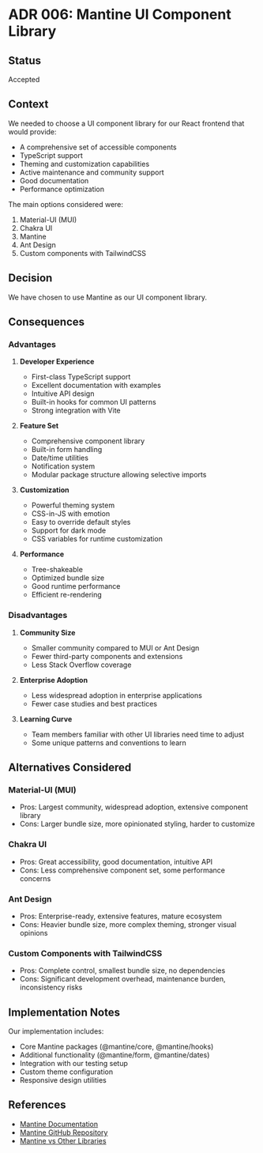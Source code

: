 # ADR 006: Mantine UI Component Library

## Status

Accepted

## Context

We needed to choose a UI component library for our React frontend that would provide:
- A comprehensive set of accessible components
- TypeScript support
- Theming and customization capabilities
- Active maintenance and community support
- Good documentation
- Performance optimization

The main options considered were:
1. Material-UI (MUI)
2. Chakra UI
3. Mantine
4. Ant Design
5. Custom components with TailwindCSS

## Decision

We have chosen to use Mantine as our UI component library.

## Consequences

### Advantages

1. **Developer Experience**
   - First-class TypeScript support
   - Excellent documentation with examples
   - Intuitive API design
   - Built-in hooks for common UI patterns
   - Strong integration with Vite

2. **Feature Set**
   - Comprehensive component library
   - Built-in form handling
   - Date/time utilities
   - Notification system
   - Modular package structure allowing selective imports

3. **Customization**
   - Powerful theming system
   - CSS-in-JS with emotion
   - Easy to override default styles
   - Support for dark mode
   - CSS variables for runtime customization

4. **Performance**
   - Tree-shakeable
   - Optimized bundle size
   - Good runtime performance
   - Efficient re-rendering

### Disadvantages

1. **Community Size**
   - Smaller community compared to MUI or Ant Design
   - Fewer third-party components and extensions
   - Less Stack Overflow coverage

2. **Enterprise Adoption**
   - Less widespread adoption in enterprise applications
   - Fewer case studies and best practices

3. **Learning Curve**
   - Team members familiar with other UI libraries need time to adjust
   - Some unique patterns and conventions to learn

## Alternatives Considered

### Material-UI (MUI)
- Pros: Largest community, widespread adoption, extensive component library
- Cons: Larger bundle size, more opinionated styling, harder to customize

### Chakra UI
- Pros: Great accessibility, good documentation, intuitive API
- Cons: Less comprehensive component set, some performance concerns

### Ant Design
- Pros: Enterprise-ready, extensive features, mature ecosystem
- Cons: Heavier bundle size, more complex theming, stronger visual opinions

### Custom Components with TailwindCSS
- Pros: Complete control, smallest bundle size, no dependencies
- Cons: Significant development overhead, maintenance burden, inconsistency risks

## Implementation Notes

Our implementation includes:
- Core Mantine packages (@mantine/core, @mantine/hooks)
- Additional functionality (@mantine/form, @mantine/dates)
- Integration with our testing setup
- Custom theme configuration
- Responsive design utilities

## References

- [Mantine Documentation](https://mantine.dev/)
- [Mantine GitHub Repository](https://github.com/mantinedev/mantine)
- [Mantine vs Other Libraries](https://mantine.dev/getting-started/#comparison-with-other-libraries) 